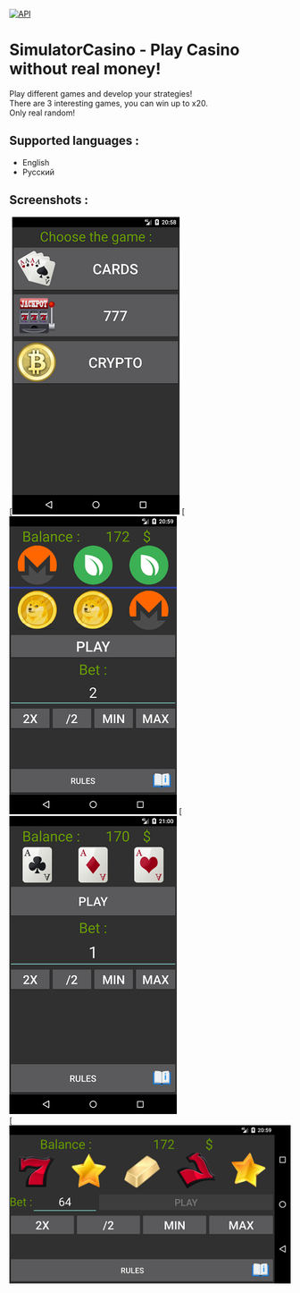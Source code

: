 [![API](https://img.shields.io/badge/API-21%2B-brightgreen.svg?style=flat)](https://android-arsenal.com/api?level=21)
# SimulatorCasino - Play Casino without real money!
Play different games and develop your strategies! \
There are 3 interesting games, you can win up to x20. \
Only real random!

## Supported languages :

* English
* Русский

## Screenshots :

[![](https://github.com/SemyonNovikov/SimulatorCasino/blob/master/screen1.png)
[![](https://github.com/SemyonNovikov/SimulatorCasino/blob/master/screen2.png)
[![](https://github.com/SemyonNovikov/SimulatorCasino/blob/master/screen4.png) \
[![](https://github.com/SemyonNovikov/SimulatorCasino/blob/master/screen3.png)
